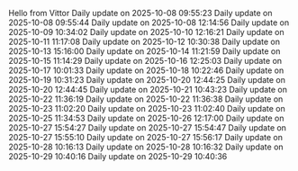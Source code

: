 ﻿Hello from Vittor
Daily update on 2025-10-08 09:55:23
Daily update on 2025-10-08 09:55:44
Daily update on 2025-10-08 12:14:56
Daily update on 2025-10-09 10:34:02
Daily update on 2025-10-10 12:16:21
Daily update on 2025-10-11 11:17:08
Daily update on 2025-10-12 10:30:38
Daily update on 2025-10-13 15:16:00
Daily update on 2025-10-14 11:21:59
Daily update on 2025-10-15 11:14:29
Daily update on 2025-10-16 12:25:03
Daily update on 2025-10-17 10:01:33
Daily update on 2025-10-18 10:22:46
Daily update on 2025-10-19 10:31:23
Daily update on 2025-10-20 12:44:25
Daily update on 2025-10-20 12:44:45
Daily update on 2025-10-21 10:43:23
Daily update on 2025-10-22 11:36:19
Daily update on 2025-10-22 11:36:38
Daily update on 2025-10-23 11:02:20
Daily update on 2025-10-23 11:02:40
Daily update on 2025-10-25 11:34:53
Daily update on 2025-10-26 12:17:00
Daily update on 2025-10-27 15:54:27
Daily update on 2025-10-27 15:54:47
Daily update on 2025-10-27 15:55:10
Daily update on 2025-10-27 15:56:17
Daily update on 2025-10-28 10:16:13
Daily update on 2025-10-28 10:16:32
Daily update on 2025-10-29 10:40:16
Daily update on 2025-10-29 10:40:36
